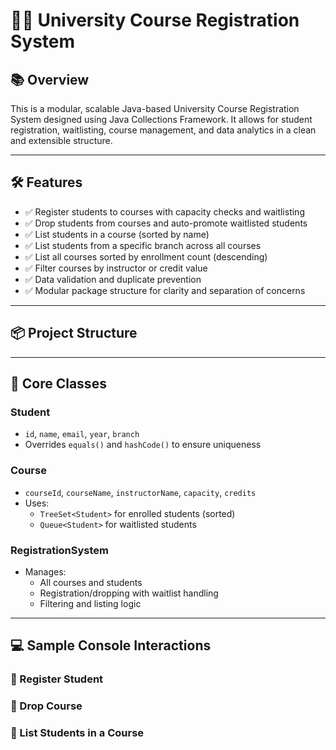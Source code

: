 # 🧑‍💻 University Course Registration System

## 📚 Overview

This is a modular, scalable Java-based University Course Registration System designed using Java Collections Framework. It allows for student registration, waitlisting, course management, and data analytics in a clean and extensible structure.

---

## 🛠️ Features

- ✅ Register students to courses with capacity checks and waitlisting
- ✅ Drop students from courses and auto-promote waitlisted students
- ✅ List students in a course (sorted by name)
- ✅ List students from a specific branch across all courses
- ✅ List all courses sorted by enrollment count (descending)
- ✅ Filter courses by instructor or credit value
- ✅ Data validation and duplicate prevention
- ✅ Modular package structure for clarity and separation of concerns

---
## 📦 Project Structure


---

## 📑 Core Classes

### Student

- `id`, `name`, `email`, `year`, `branch`
- Overrides `equals()` and `hashCode()` to ensure uniqueness

### Course

- `courseId`, `courseName`, `instructorName`, `capacity`, `credits`
- Uses:
    - `TreeSet<Student>` for enrolled students (sorted)
    - `Queue<Student>` for waitlisted students

### RegistrationSystem

- Manages:
    - All courses and students
    - Registration/dropping with waitlist handling
    - Filtering and listing logic

---

## 💻 Sample Console Interactions

### 🔹 Register Student

### 🔹 Drop Course

### 🔹 List Students in a Course






